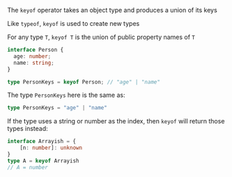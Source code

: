 
The `keyof` operator takes an object type and produces a union of its keys

Like `typeof`, `keyof` is used to create new types

For any type `T`, `keyof T` is the union of public property names of `T`
```ts
interface Person {
  age: number;
  name: string;
}

type PersonKeys = keyof Person; // "age" | "name"
```

The type `PersonKeys` here is the same as:
```ts
type PersonKeys = "age" | "name"
```

If the type uses a string or number as the index, then `keyof` will return those types instead:
```ts
interface Arrayish = {
    [n: number]: unknown
}
type A = keyof Arrayish
// A = number
```
